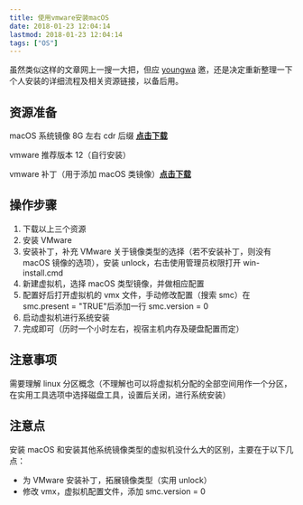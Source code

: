 ```yaml
---
title: 使用vmware安装macOS
date: 2018-01-23 12:04:14
lastmod: 2018-01-23 12:04:14
tags: ["OS"]
---
```


虽然类似这样的文章网上一搜一大把，但应 [youngwa](https://github.com/yanghua0311) 邀，还是决定重新整理一下个人安装的详细流程及相关资源链接，以备后用。

<!-- more -->

## 资源准备

macOS 系统镜像 8G 左右 cdr 后缀 **<a href="https://pan.baidu.com/s/1i60XCgd">点击下载</a>**

vmware 推荐版本 12（自行安装）

vmware 补丁（用于添加 macOS 类镜像）**<a href="https://pan.baidu.com/s/1mjoGoNQ">点击下载</a>**

## 操作步骤

1. 下载以上三个资源
2. 安装 VMware
3. 安装补丁，补充 VMware 关于镜像类型的选择（若不安装补丁，则没有 macOS 镜像的选项），安装 unlock，右击使用管理员权限打开 win-install.cmd
4. 新建虚拟机，选择 macOS 类型镜像，并做相应配置
5. 配置好后打开虚拟机的 vmx 文件，手动修改配置（搜索 smc）在 smc.present = "TRUE"后添加一行 smc.version = 0
6. 启动虚拟机进行系统安装
7. 完成即可（历时一个小时左右，视宿主机内存及硬盘配置而定）

## 注意事项

需要理解 linux 分区概念（不理解也可以将虚拟机分配的全部空间用作一个分区，在实用工具选项中选择磁盘工具，设置后关闭，进行系统安装）

## 注意点

安装 macOS 和安装其他系统镜像类型的虚拟机没什么大的区别，主要在于以下几点：

- 为 VMware 安装补丁，拓展镜像类型（实用 unlock）
- 修改 vmx，虚拟机配置文件，添加 smc.version = 0
